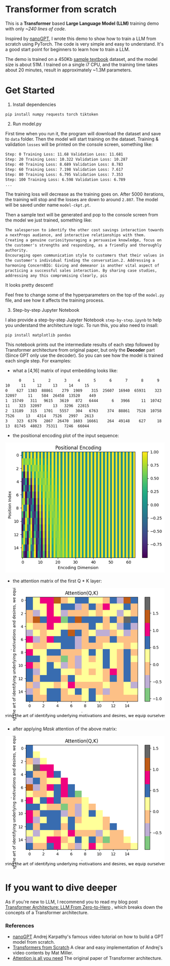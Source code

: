 # Transformer from scratch

This is a **Transformer** based **Large Language Model (LLM)** training demo with only _~240 lines of code_.

Inspired by [nanoGPT](https://github.com/karpathy/nanoGPT), I wrote this demo to show how to train a LLM from scratch using PyTorch. 
The code is very simple and easy to understand. It's a good start point for beginners to learn how to train a LLM.

The demo is trained on a 450Kb [sample textbook](https://huggingface.co/datasets/goendalf666/sales-textbook_for_convincing_and_selling/raw/main/sales_textbook.txt) dataset, and the model size is about 51M. 
I trained on a single i7 CPU, and the training time takes about 20 minutes, result in approximately ~1.3M parameters.


# Get Started

1. Install dependencies

```
pip install numpy requests torch tiktoken
```
2. Run model.py

First time when you run it, the program will download the dataset and save to `data` folder.
Then the model will start training on the dataset. Training & validation `losses` will be printed on the console screen, something like:

``` 
Step: 0 Training Loss: 11.68 Validation Loss: 11.681
Step: 20 Training Loss: 10.322 Validation Loss: 10.287
Step: 40 Training Loss: 8.689 Validation Loss: 8.783
Step: 60 Training Loss: 7.198 Validation Loss: 7.617
Step: 80 Training Loss: 6.795 Validation Loss: 7.353
Step: 100 Training Loss: 6.598 Validation Loss: 6.789
...
```
 
The training loss will decrease as the training goes on. After 5000 iterations, the training will stop and the losses are down to around `2.807`. The model will be saved under name `model-ckpt.pt`.

Then a sample text will be generated and pop to the console screen from the model we just trained, something like:

```text
The salesperson to identify the other cost savings interaction towards a nextProps audience, and interactive relationships with them. Creating a genuine curiosityouraging a persuasive knowledge, focus on the customer's strengths and responding, as a friendly and thoroughly authority. 
Encouraging open communication style to customers that their values in the customer's individual finding the conversation.2. Addressing a harmoning ConcernBIG: Giving and demeanor is another vital aspect of practicing a successful sales interaction. By sharing case studies, addressing any this compromising clearly, pis
```

It looks pretty descent!

Feel free to change some of the hyperparameters on the top of the `model.py` file, and see how it affects the training process.

3. Step-by-step Jupyter Notebook

I also provide a step-by-step Jupyter Notebook `step-by-step.ipynb` to help you understand the architecture logic. To run this, you also need to insall:

```
pip install matplotlib pandas
```

This notebook prints out the intermediate results of each step followed by Transformer architecture from original paper, but only the **Decoder** part (Since GPT only use the decoder). So you can see how the model is trained each single step. For examples:

- what a [4,16] matrix of input embedding looks like:

```
      0     1      2      3     4      5      6      7      8      9      10     11     12     13     14     15
0    627  1383  88861    279  1989    315  25607  16940  65931    323  32097     11    584  26458  13520    449
1  15749   311   9615   3619   872   6444      6   3966     11  10742     11    323  32097     13   3296  22815
2  13189   315   1701   5557   304   6763    374  88861   7528  10758   7526     13   4314   7526   2997   2613
3    323  6376   2867  26470  1603  16661    264  49148    627     18     13  81745  48023  75311   7246  66044
```

- the positional encoding plot of the input sequence:

![](resources/pe-64dim.png)


- the attention matrix of the first Q * K layer:

![](resources/QK-plot-1.png)


- after applying *Mask* attention of the above matrix:

![](resources/QK-plot-2.png)


# If you want to dive deeper

As if you're new to LLM, I recommend you to read my blog post [Transformer Architecture: LLM From Zero-to-Hero](https://medium.com/@waylandzhang/transformer-architecture-llms-zero-to-hero-98b1ee51a838) , which breaks down the concepts of a Transformer architecture.

### References

- [nanoGPT](https://github.com/karpathy/nanoGPT) Andrej Karpathy's famous video tutorial on how to build a GPT model from scratch.
- [Transformers from Scratch](https://blog.matdmiller.com/posts/2023-06-10_transformers/notebook.html) A clear and easy implementation of Andrej's video contents by Mat Miller.
- [Attention is all you need](https://arxiv.org/abs/1706.03762) The original paper of Transformer architecture.

